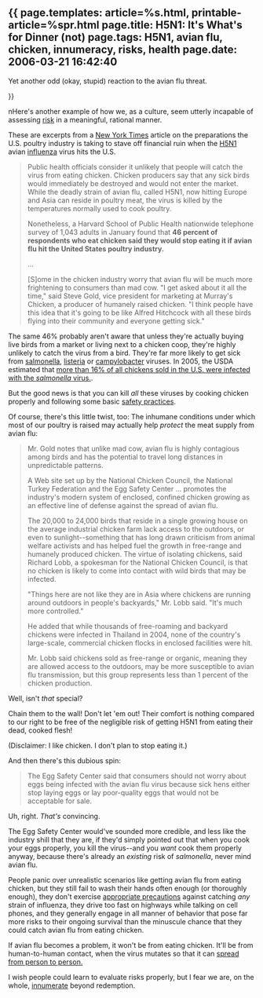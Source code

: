 {{
page.templates: article=%s.html, printable-article=%spr.html
page.title: H5N1: It's What's for Dinner (not)
page.tags: H5N1, avian flu, chicken, innumeracy, risks, health
page.date: 2006-03-21 16:42:40
---
Yet another odd (okay, stupid) reaction to the avian flu threat.


}}

nHere's another example of how we, as a culture, seem utterly
incapable of assessing [risk][] in
a meaningful, rational manner.

These are excerpts from a
[New York Times][]
article on the preparations the U.S. poultry industry is taking to
stave off financial ruin when the
[H5N1][] avian
[influenza][] virus hits the U.S.

> Public health officials consider it unlikely that people will catch
> the virus from eating chicken. Chicken producers say that any sick
> birds would immediately be destroyed and would not enter the
> market. While the deadly strain of avian flu, called H5N1, now
> hitting Europe and Asia can reside in poultry meat, the virus is
> killed by the temperatures normally used to cook poultry.
> 
> Nonetheless, a Harvard School of Public Health nationwide telephone
> survey of 1,043 adults in January found that
> **46 percent of respondents who eat chicken said they would stop eating it if avian flu hit the United States poultry industry.**
> 
> ...
> 
> [S]ome in the chicken industry worry that avian flu will be much
> more frightening to consumers than mad cow. "I get asked about it
> all the time," said Steve Gold, vice president for marketing at
> Murray's Chicken, a producer of humanely raised chicken. "I think
> people have this idea that it's going to be like Alfred Hitchcock
> with all these birds flying into their community and everyone
> getting sick."

The same 46% probably aren't aware that unless they're actually
buying live birds from a market or living next to a chicken coop,
they're highly unlikely to catch the virus from a bird. They're far
more likely to get sick from
[salmonella][],
[listeria][]
or
[campylobacter][]
viruses. In 2005, the USDA estimated that
[more than 16% of all chickens sold in the U.S. were infected with the *salmonella* virus.][].

But the good news is that you can kill *all* these viruses by
cooking chicken properly and following some basic
[safety practices][].

Of course, there's this little twist, too: The inhumane conditions
under which most of our poultry is raised may actually help
*protect* the meat supply from avian flu:

> Mr. Gold notes that unlike mad cow, avian flu is highly contagious
> among birds and has the potential to travel long distances in
> unpredictable patterns.
> 
> A Web site set up by the National Chicken Council, the National
> Turkey Federation and the Egg Safety Center ... promotes the
> industry's modern system of enclosed, confined chicken growing as
> an effective line of defense against the spread of avian flu.
> 
> The 20,000 to 24,000 birds that reside in a single growing house on
> the average industrial chicken farm lack access to the outdoors, or
> even to sunlight--something that has long drawn criticism from
> animal welfare activists and has helped fuel the growth in
> free-range and humanely produced chicken. The virtue of isolating
> chickens, said Richard Lobb, a spokesman for the National Chicken
> Council, is that no chicken is likely to come into contact with
> wild birds that may be infected.
> 
> "Things here are not like they are in Asia where chickens are
> running around outdoors in people's backyards," Mr. Lobb said.
> "It's much more controlled."
> 
> He added that while thousands of free-roaming and backyard chickens
> were infected in Thailand in 2004, none of the country's
> large-scale, commercial chicken flocks in enclosed facilities were
> hit.
> 
> Mr. Lobb said chickens sold as free-range or organic, meaning they
> are allowed access to the outdoors, may be more susceptible to
> avian flu transmission, but this group represents less than 1
> percent of the chicken production.

Well, isn't *that* special?

Chain them to the wall! Don't let 'em out! Their comfort is nothing
compared to our right to be free of the negligible risk of getting
H5N1 from eating their dead, cooked flesh!

(Disclaimer: I like chicken. I don't plan to stop eating it.)

And then there's this dubious spin:

> The Egg Safety Center said that consumers should not worry about
> eggs being infected with the avian flu virus because sick hens
> either stop laying eggs or lay poor-quality eggs that would not be
> acceptable for sale.

Uh, right. *That's* convincing.

The Egg Safety Center would've sounded more credible, and less like
the industry shill that they are, if they'd simply pointed out that
when you cook your eggs properly, you kill the virus--and you
*want* cook them properly anyway, because there's already an
*existing* risk of *salmonella*, never mind avian flu.

People panic over unrealistic scenarios like getting avian flu from
eating chicken, but they still fail to wash their hands often
enough (or thoroughly enough), they don't exercise
[appropriate precautions][]
against catching *any* strain of influenza, they drive too fast on
highways while talking on cell phones, and they generally engage in
all manner of behavior that pose far more risks to their ongoing
survival than the minuscule chance that they could catch avian flu
from eating chicken.

If avian flu becomes a problem, it won't be from eating chicken.
It'll be from human-to-human contact, when the virus mutates so
that it can
[spread from person to person.][]

I wish people could learn to evaluate risks properly, but I fear we
are, on the whole,
[innumerate][] beyond
redemption.

[risk]: http://en.wikipedia.org/wiki/Risk
[New York Times]: http://www.nytimes.com/2006/03/21/business/21poultry.html
[H5N1]: http://www.cdc.gov/flu/avian/gen-info/facts.htm
[influenza]: http://www.cdc.gov/flu/
[salmonella]: http://www.cdc.gov/ncidod/dbmd/diseaseinfo/salmonellosis_g.htm#How%20do%20people%20catch%20Salmonella
[listeria]: http://www.cdc.gov/ncidod/dbmd/diseaseinfo/listeriosis_g.htm#howget
[campylobacter]: http://www.cdc.gov/ncidod/dbmd/diseaseinfo/campylobacter_g.htm#How%20do%20people%20get%20infected%20with%20this%20germ
[more than 16% of all chickens sold in the U.S. were infected with the *salmonella* virus.]: http://www.cspinet.org/new/200602231.html
[safety practices]: http://www.fsis.usda.gov/Fact_Sheets/Chicken_Food_Safety_Focus/index.asp
[appropriate precautions]: http://familyflublog.blogspot.com/
[spread from person to person.]: http://www.rense.com/general66/mor.htm
[innumerate]: http://www.math.temple.edu/~paulos/books.html
